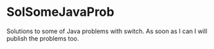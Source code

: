 # SolSomeJavaProb
Solutions to some of Java problems with switch. As soon as I can I will publish the problems too.
